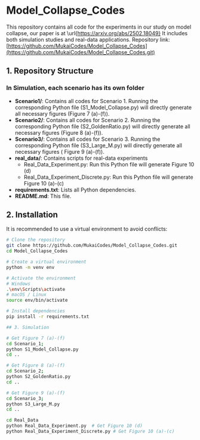# Model_Collapse_Codes

This repository contains all code for the experiments in our study on model collapse, our paper is at \url{https://arxiv.org/abs/2502.18049} It includes both simulation studies and real-data applications. Repository link: [https://github.com/MukaiCodes/Model_Collapse_Codes](https://github.com/MukaiCodes/Model_Collapse_Codes.git)

## 1. Repository Structure


### In Simulation, each scenario has its own folder
- **Scenario1/**: Contains all codes for Scenario 1. Running the corresponding Python file (S1_Model_Collapse.py) will directly generate all necessary figures (Figure 7 (a)-(f)).
- **Scenario2/**: Contains all codes for Scenario 2. Running the corresponding Python file (S2_GoldenRatio.py) will directly generate all necessary figures (Figure 8 (a)-(f)).
- **Scenario3/**: Contains all codes for Scenario 3. Running the corresponding Python file (S3_Large_M.py) will directly generate all necessary figures ( Figure 9 (a)-(f)).
- **real_data/**: Contains scripts for real-data experiments
  - Real_Data_Experiment.py: Run this Python file will generate Figure 10 (d)
  - Real_Data_Experiment_Discrete.py: Run this Python file will generate Figure 10 (a)-(c)
- **requirements.txt**: Lists all Python dependencies.  
- **README.md**: This file.  

## 2. Installation

It is recommended to use a virtual environment to avoid conflicts:
```bash
# Clone the repository
git clone https://github.com/MukaiCodes/Model_Collapse_Codes.git
cd Model_Collapse_Codes

# Create a virtual environment
python -m venv env

# Activate the environment
# Windows
.\env\Scripts\activate
# macOS / Linux
source env/bin/activate

# Install dependencies
pip install -r requirements.txt

## 3. Simulation

# Get Figure 7 (a)-(f)
cd Scenario_1;
python S1_Model_Collapse.py
cd ..

# Get Figure 8 (a)-(f)
cd Scenario_2;
python S2_GoldenRatio.py
cd ..

# Get Figure 9 (a)-(f)
cd Scenario_3;
python S3_Large_M.py
cd ..

cd Real_Data
python Real_Data_Experiment.py  # Get Figure 10 (d)
python Real_Data_Experiment_Discrete.py # Get Figure 10 (a)-(c)

